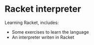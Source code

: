 # Racket interpreter
Learning Racket, includes:

- Some exercises to learn the language
- An interpreter writen in Racket
